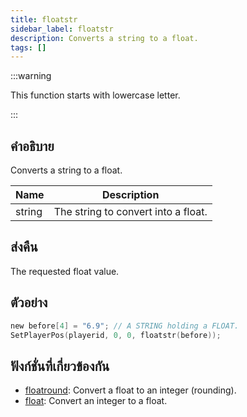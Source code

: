 ```yaml
---
title: floatstr
sidebar_label: floatstr
description: Converts a string to a float.
tags: []
---
```


:::warning

This function starts with lowercase letter.

:::

## คำอธิบาย

Converts a string to a float.

| Name   | Description                         |
| ------ | ----------------------------------- |
| string | The string to convert into a float. |

## ส่งคืน

The requested float value.

## ตัวอย่าง

```c
new before[4] = "6.9"; // A STRING holding a FLOAT.
SetPlayerPos(playerid, 0, 0, floatstr(before));
```

## ฟังก์ชั่นที่เกี่ยวข้องกัน

- [floatround](floatround): Convert a float to an integer (rounding).
- [float](float): Convert an integer to a float.
